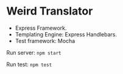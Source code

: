 # Weird Translator

- Express Framework.
- Templating Engine: Express Handlebars.
- Test framework: Mocha

Run server:
`npm start`

Run test:
`npm test`

